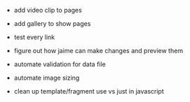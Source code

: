 * add video clip to pages
* add gallery to show pages
* test every link

* figure out how jaime can make changes and preview them
* automate validation for data file
* automate image sizing
* clean up template/fragment use vs just in javascript